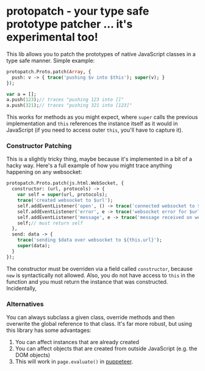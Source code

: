 # protopatch - your type safe prototype patcher ... it's experimental too!

This lib allows you to patch the prototypes of native JavaScript classes in a type safe manner. Simple example:

```haxe
protopatch.Proto.patch(Array, {
  push: v -> { trace('pushing $v into $this'); super(v); }
});

var a = [];
a.push(123);// traces "pushing 123 into []"
a.push(321);// traces "pushing 321 into [123]"
```

This works for methods as you might expect, where `super` calls the previous implementation and `this` references the instance itself as it would in JavaScript (if you need to access outer `this`, you'll have to capture it).

### Constructor Patching

This is a slightly tricky thing, maybe because it's implemented in a bit of a hacky way. Here's a full example of how you might trace anything happening on any websocket:

```haxe
protopatch.Proto.patch(js.html.WebSocket, {
  constructor: (url, protocols) -> {
    var self = super(url, protocols);
    trace('created websocket to $url');
    self.addEventListener('open', () -> trace('connected websocket to $url'));
    self.addEventListener('error', e -> trace('websocket error for $url: $e'));
    self.addEventListener('message', e -> trace('message received on websocket to $url: ${e.data}'));
    self;// must return self
  },
  send: data -> {
    trace('sending $data over websocket to ${this.url}');
    super(data);
  }
});
```

The constructor must be overriden via a field called `constructor`, because `new` is syntactically not allowed. Also, you do not have access to `this` in the function and you must return the instance that was constructed. Incidentally,

### Alternatives

You can always subclass a given class, override methods and then overwrite the global reference to that class. It's far more robust, but using this library has some advantages:

1. You can affect instances that are already created
2. You can affect objects that are created from outside JavaScript (e.g. the DOM objects)
3. This will work in `page.evaluate()` in [puppeteer](https://github.com/puppeteer/puppeteer).